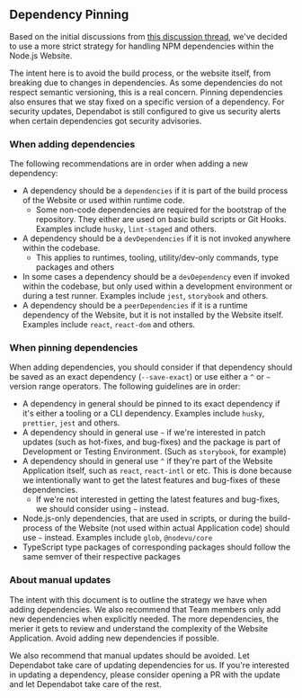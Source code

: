 ## Dependency Pinning

Based on the initial discussions from [this discussion thread](https://github.com/nodejs/nodejs.org/discussions/5491), we've decided to use a more strict strategy for handling NPM dependencies within the Node.js Website.

The intent here is to avoid the build process, or the website itself, from breaking due to changes in dependencies. As some dependencies do not respect semantic versioning, this is a real concern. Pinning dependencies also ensures that we stay fixed on a specific version of a dependency. For security updates, Dependabot is still configured to give us security alerts when certain dependencies got security advisories.

### When adding dependencies

The following recommendations are in order when adding a new dependency:

- A dependency should be a `dependencies` if it is part of the build process of the Website or used within runtime code.
  - Some non-code dependencies are required for the bootstrap of the repository. They either are used on basic build scripts or Git Hooks. Examples include `husky`, `lint-staged` and others.
- A dependency should be a `devDependencies` if it is not invoked anywhere within the codebase.
  - This applies to runtimes, tooling, utility/dev-only commands, type packages and others
- In some cases a dependency should be a `devDependency` even if invoked within the codebase, but only used within a development environment or during a test runner. Examples include `jest`, `storybook` and others.
- A dependency should be a `peerDependencies` if it is a runtime dependency of the Website, but it is not installed by the Website itself. Examples include `react`, `react-dom` and others.

### When pinning dependencies

When adding dependencies, you should consider if that dependency should be saved as an exact dependency (`--save-exact`) or use either a `^` or `~` version range operators. The following guidelines are in order:

- A dependency in general should be pinned to its exact dependency if it's either a tooling or a CLI dependency. Examples include `husky`, `prettier`, `jest` and others.
- A dependency should in general use `~` if we're interested in patch updates (such as hot-fixes, and bug-fixes) and the package is part of Development or Testing Environment. (Such as `storybook`, for example)
- A dependency should in general use `^` if they're part of the Website Application itself, such as `react`, `react-intl` or etc. This is done because we intentionally want to get the latest features and bug-fixes of these dependencies.
  - If we're not interested in getting the latest features and bug-fixes, we should consider using `~` instead.
- Node.js-only dependencies, that are used in scripts, or during the build-process of the Website (not used within actual Application code) should use `~` instead. Examples include `glob`, `@nodevu/core`
- TypeScript type packages of corresponding packages should follow the same semver of their respective packages

### About manual updates

The intent with this document is to outline the strategy we have when adding dependencies. We also recommend that Team members only add new dependencies when explicitly needed. The more dependencies, the merier it gets to review and understand the complexity of the Website Application. Avoid adding new dependencies if possible.

We also recommend that manual updates should be avoided. Let Dependabot take care of updating dependencies for us. If you're interested in updating a dependency, please consider opening a PR with the update and let Dependabot take care of the rest.
